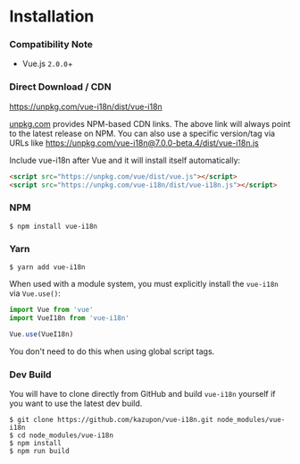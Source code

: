 # Installation

### Compatibility Note
- Vue.js `2.0.0`+

### Direct Download / CDN

https://unpkg.com/vue-i18n/dist/vue-i18n

[unpkg.com](https://unpkg.com) provides NPM-based CDN links. The above link will always point to the latest release on NPM. You can also use a specific version/tag via URLs like https://unpkg.com/vue-i18n@7.0.0-beta.4/dist/vue-i18n.js

Include vue-i18n after Vue and it will install itself automatically:

```html
<script src="https://unpkg.com/vue/dist/vue.js"></script>
<script src="https://unpkg.com/vue-i18n/dist/vue-i18n.js"></script>
```

### NPM

    $ npm install vue-i18n

### Yarn

    $ yarn add vue-i18n

When used with a module system, you must explicitly install the `vue-i18n` via `Vue.use()`:

```javascript
import Vue from 'vue'
import VueI18n from 'vue-i18n'

Vue.use(VueI18n)
```

You don't need to do this when using global script tags.

### Dev Build

You will have to clone directly from GitHub and build `vue-i18n` yourself if
you want to use the latest dev build.

    $ git clone https://github.com/kazupon/vue-i18n.git node_modules/vue-i18n
    $ cd node_modules/vue-i18n
    $ npm install
    $ npm run build

